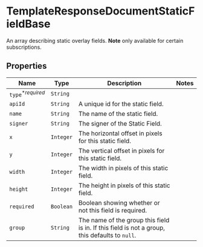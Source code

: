 

# TemplateResponseDocumentStaticFieldBase

An array describing static overlay fields. **Note** only available for certain subscriptions.

## Properties

Name | Type | Description | Notes
------------ | ------------- | ------------- | -------------
| `type`<sup>*_required_</sup> | ```String``` |    |  |
| `apiId` | ```String``` |  A unique id for the static field.  |  |
| `name` | ```String``` |  The name of the static field.  |  |
| `signer` | ```String``` |  The signer of the Static Field.  |  |
| `x` | ```Integer``` |  The horizontal offset in pixels for this static field.  |  |
| `y` | ```Integer``` |  The vertical offset in pixels for this static field.  |  |
| `width` | ```Integer``` |  The width in pixels of this static field.  |  |
| `height` | ```Integer``` |  The height in pixels of this static field.  |  |
| `required` | ```Boolean``` |  Boolean showing whether or not this field is required.  |  |
| `group` | ```String``` |  The name of the group this field is in. If this field is not a group, this defaults to `null`.  |  |



